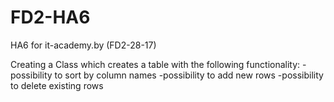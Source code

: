 # FD2-HA6
HA6 for it-academy.by (FD2-28-17)

Creating a Class which creates a table with the following functionality:
  -possibility to sort by column names
  -possibility to add new rows
  -possibility to delete existing rows
